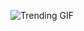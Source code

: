 
<!-- GIF_SECTION -->
![Trending GIF](https://media4.giphy.com/media/v1.Y2lkPThiYjIxNzcyNXdmN3E1a2ticXg3N3F3M3c3ZWhqMnA4ZjZ3N3VnNmMybGthdW11ciZlcD12MV9naWZzX3NlYXJjaCZjdD1n/hR6Q01jCXOr31wctJw/giphy.gif)
<!-- END_GIF_SECTION -->
